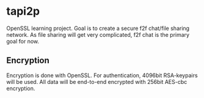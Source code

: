 # tapi2p
OpenSSL learning project.
Goal is to create a secure f2f chat/file sharing network. As file sharing will get very complicated, f2f chat is the primary goal for now.

## Encryption
Encryption is done with OpenSSL. For authentication, 4096bit RSA-keypairs will be used. All data will be end-to-end encrypted with 256bit AES-cbc encryption.
